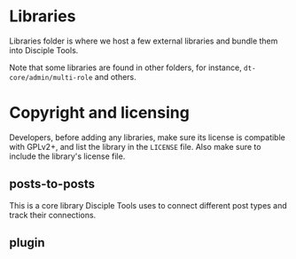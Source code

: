 # Libraries

Libraries folder is where we host a few external libraries and bundle them into Disciple Tools.

Note that some libraries are found in other folders, for instance,
`dt-core/admin/multi-role` and others.


# Copyright and licensing

Developers, before adding any libraries, make sure its license is compatible
with GPLv2+, and list the library in the `LICENSE` file. Also make sure to
include the library's license file.

## posts-to-posts
This is a core library Disciple Tools uses to connect different post types and track their connections.

## plugin
